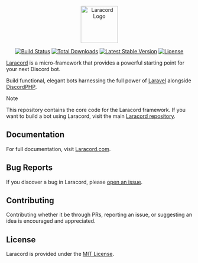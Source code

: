 <p align="center">
    <img title="Laracord" height="100" src="https://raw.githubusercontent.com/laracord/laracord.com/main/public/images/logo-full-dark.png" alt="Laracord Logo" />
</p>

<p align="center">
  <a href="https://github.com/laracord/framework/actions"><img src="https://img.shields.io/github/actions/workflow/status/laracord/framework/main.yml?branch=main&style=flat-square" alt="Build Status" /></a>
  <a href="https://packagist.org/packages/laracord/framework"><img src="https://img.shields.io/packagist/dt/laracord/framework.svg?style=flat-square" alt="Total Downloads" /></a>
  <a href="https://packagist.org/packages/laracord/framework"><img src="https://img.shields.io/packagist/v/laracord/framework.svg?style=flat-square" alt="Latest Stable Version" /></a>
  <a href="https://packagist.org/packages/laracord/framework"><img src="https://img.shields.io/packagist/l/laracord/framework.svg?style=flat-square" alt="License" /></a>
</p>

[Laracord](https://github.com/laracord/laracord) is a micro-framework that provides a powerful starting point for your next Discord bot.

Build functional, elegant bots harnessing the full power of [Laravel](https://laravel.com/) alongside [DiscordPHP](https://github.com/discord-php/DiscordPHP).

> [!NOTE]
> This repository contains the core code for the Laracord framework. If you want to build a bot using Laracord, visit the main [Laracord repository](https://github.com/laracord/laracord).

## Documentation

For full documentation, visit [Laracord.com](https://laracord.com).

## Bug Reports

If you discover a bug in Laracord, please [open an issue](https://github.com/laracord/framework/issues).

## Contributing

Contributing whether it be through PRs, reporting an issue, or suggesting an idea is encouraged and appreciated.

## License

Laracord is provided under the [MIT License](LICENSE.md).
